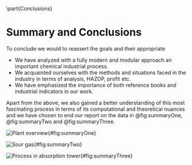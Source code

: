 \part{Conclusions}

# Summary and Conclusions

To conclude we would to reassert the goals and their appropriate 

* We have analyzed with a fully modern and modular approach an important
  chemical industrial process.
* We acquainted ourselves with the methods and situations faced in the industry
  in terms of analysis, HAZOP, profit etc.
* We have emphasized the importance of both reference books and industrial
  indicators in our work.

Apart from the above, we also gained a better understanding of this most
fascinating process in terms of its computational and theoretical nuances and we
have chosen to end our report on the data in @fig:summaryOne, @fig:summaryTwo
and @fig:summaryThree.

![Plant overview](img/summaryOne.png){#fig:summaryOne}

![Sour gas](img/summaryTwo.png){#fig:summaryTwo}

![Process in absorption tower](img/summaryThree.png){#fig:summaryThree}


